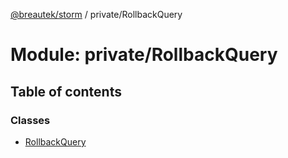 [@breautek/storm](../README.md) / private/RollbackQuery

# Module: private/RollbackQuery

## Table of contents

### Classes

- [RollbackQuery](../classes/private_RollbackQuery.RollbackQuery.md)
